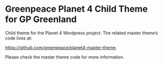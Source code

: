 # Greenpeace Planet 4 Child Theme for GP Greenland

Child theme for the Planet 4 Wordpress project.
The related master theme’s code lives at:

https://github.com/greenpeace/planet4-master-theme.

Please check the master theme code for more information.
